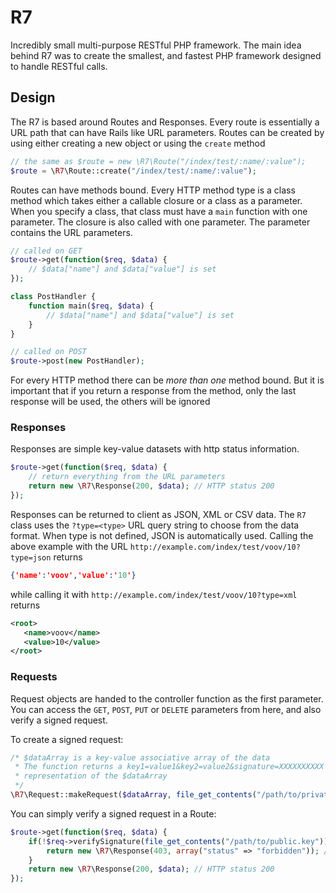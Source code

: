 # R7
Incredibly small multi-purpose RESTful PHP framework. The main idea behind R7 was to create the smallest, and fastest PHP framework
designed to handle RESTful calls.

## Design
The R7 is based around Routes and Responses. Every route is essentially a URL path that can have Rails like
URL parameters. Routes can be created by using either creating a new object or using the `create` method

```php
// the same as $route = new \R7\Route("/index/test/:name/:value");
$route = \R7\Route::create("/index/test/:name/:value");
```

Routes can have methods bound. Every HTTP method type is a class method which takes either a callable closure or a class
as a parameter. When you specify a class, that class must have a `main` function with one parameter. The closure is also
called with one parameter. The parameter contains the URL parameters.

```php
// called on GET
$route->get(function($req, $data) {
    // $data["name"] and $data["value"] is set
});

class PostHandler {
    function main($req, $data) {
        // $data["name"] and $data["value"] is set
    }
}

// called on POST
$route->post(new PostHandler);
```

For every HTTP method there can be *more than one* method bound. But it is important that if you return a response from
the method, only the last response will be used, the others will be ignored

### Responses

Responses are simple key-value datasets with http status information.

```php
$route->get(function($req, $data) {
    // return everything from the URL parameters
    return new \R7\Response(200, $data); // HTTP status 200
});
```

Responses can be returned to client as JSON, XML or CSV data. The `R7` class uses the `?type=<type>` URL query string
to choose from the data format. When type is not defined, JSON is automatically used.
Calling the above example with the URL `http://example.com/index/test/voov/10?type=json` returns

```json
{'name':'voov','value':'10'}
```

while calling it with `http://example.com/index/test/voov/10?type=xml` returns

```xml
<root>
   <name>voov</name>
   <value>10</value>
</root>
```

### Requests

Request objects are handed to the controller function as the first parameter. You can access the `GET`, `POST`, `PUT` or
`DELETE` parameters from here, and also verify a signed request.

To create a signed request:
```php
/* $dataArray is a key-value associative array of the data
 * The function returns a key1=value1&key2=value2&signature=XXXXXXXXXX
 * representation of the $dataArray
 */
\R7\Request::makeRequest($dataArray, file_get_contents("/path/to/private.key.pem"));
```

You can simply verify a signed request in a Route:

```php
$route->get(function($req, $data) {
    if(!$req->verifySignature(file_get_contents("/path/to/public.key")) {
        return new \R7\Response(403, array("status" => "forbidden")); // return 403 Forbidden
    }
    return new \R7\Response(200, $data); // HTTP status 200
});
```
